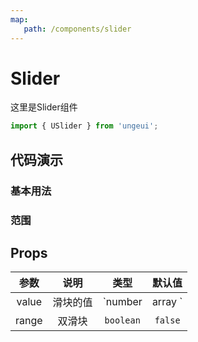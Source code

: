 ```yaml
---
map:
   path: /components/slider
---
```


# Slider

这里是Slider组件

```js
import { USlider } from 'ungeui';
```

## 代码演示

### 基本用法

<demo src="./demo/base.vue"
 language="vue"
 title="基本用法"
 desc="基本用法">
</demo>

### 范围

<demo src="./demo/double.vue"
 language="vue"
 title="基本用法"
 desc="基本用法">
</demo>

## Props

| 参数  |   说明   |   类型    |   默认值    |
| :---: | :------: | :-------: | :---------: |
| value | 滑块的值 | `number | array ` | `0` |
| range | 双滑块 | `boolean` | `false` |